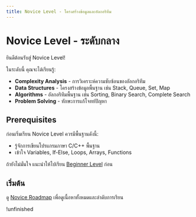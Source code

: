 ```yaml
---
title: Novice Level - โครงสร้างข้อมูลและอัลกอริทึม
---
```


# Novice Level - ระดับกลาง

ยินดีต้อนรับสู่ Novice Level!

ในระดับนี้ คุณจะได้เรียนรู้:

- **Complexity Analysis** - การวิเคราะห์ความซับซ้อนของอัลกอริทึม
- **Data Structures** - โครงสร้างข้อมูลพื้นฐาน เช่น Stack, Queue, Set, Map
- **Algorithms** - อัลกอริทึมพื้นฐาน เช่น Sorting, Binary Search, Complete Search
- **Problem Solving** - ทักษะการแก้โจทย์ปัญหา

## Prerequisites

ก่อนเริ่มเรียน Novice Level ควรมีพื้นฐานดังนี้:

- รู้จักการเขียนโปรแกรมภาษา C/C++ พื้นฐาน
- เข้าใจ Variables, If-Else, Loops, Arrays, Functions

ถ้ายังไม่มั่นใจ แนะนำให้ไปเรียน [Beginner Level](../roadmap/beginner.md) ก่อน

## เริ่มต้น

ดู [Novice Roadmap](../roadmap/novice.md) เพื่อดูเนื้อหาทั้งหมดและลำดับการเรียน

!unfinished
